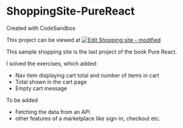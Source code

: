 # ShoppingSite-PureReact
Created with CodeSandbox

This project can be viewed at [![Edit Shopping site - modified](https://codesandbox.io/static/img/play-codesandbox.svg)](https://codesandbox.io/s/1q51lwzrn4?view=preview)

This sample shopping site is the last project of the book Pure React.

I solved the exercises, which added:
 - Nav item displaying cart total and number of items in cart
 - Total shown in the cart page
 - Empty cart message
 
To be added
  - Fetching the data from an API
  - other features of a marketplace like sign-in, checkout etc.
